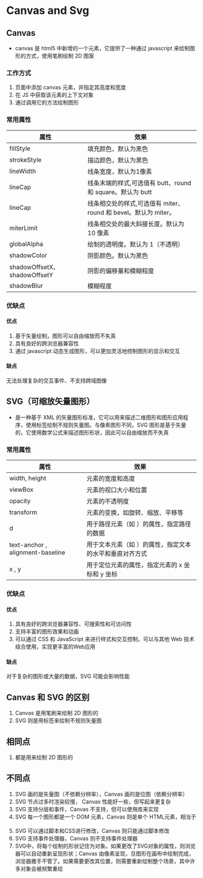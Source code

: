 # Canvas and Svg

## Canvas

* canvas 是 html5 中新增的一个元素，它提供了一种通过 javascript 来绘制图形的方式，使用笔刷绘制 2D 图案

### 工作方式

1. 页面中添加 canvas 元素，并指定其高度和宽度
2. 在 JS 中获取该元素的上下文对象
3. 通过调用它的方法绘制图形

### 常用属性

|  属性  |  效果  |
|----|----|
| fillStyle | 填充颜色，默认为黑色   |
| strokeStyle | 描边颜色，默认为黑色   |
| lineWidth |  线条宽度，默认为1像素  |
| lineCap | 线条末端的样式,可选值有 butt、round 和 square。默认为 butt   |
| lineCap | 线条相交处的样式,可选值有 miter、round 和 bevel。默认为 miter。  |
| miterLimit | 线条相交处的最大斜接长度。默认为 10 像素   |
| globalAlpha | 绘制的透明度。默认为 1（不透明） |
| shadowColor | 阴影颜色。默认为黑色   |
| shadowOffsetX、shadowOffsetY  | 阴影的偏移量和模糊程度   |
| shadowBlur | 模糊程度  |

### 优缺点

#### 优点

1. 基于矢量绘制，图形可以自由缩放而不失真
2. 具有良好的跨浏览器兼容性
3. 通过 javascript 动态生成图形，可以更加灵活地控制图形的显示和交互

#### 缺点

无法处理复杂的交互事件、不支持跨域图像

## SVG（可缩放矢量图形）

* 是一种基于 XML 的矢量图形标准，它可以用来描述二维图形和图形应用程序，使用标签绘制不规则矢量图。与像素图形不同，SVG 图形是基于矢量的，它使用数学公式来描述图形形状，因此可以自由缩放而不失真

### 常用属性

|  属性  |  效果  |
|----|----|
| width, height | 元素的宽度和高度   |
| viewBox | 元素的视口大小和位置   |
| opacity |  元素的不透明度  |
| transform | 元素的变换，如旋转、缩放、平移等   |
| d | 用于路径元素（如 <path>）的属性，指定路径的数据  |
| text-anchor , alignment-baseline | 用于文本元素（如 <text>）的属性，指定文本的水平和垂直对齐方式   |
| x , y | 用于定位元素的属性，指定元素的 x 坐标和 y 坐标 |

### 优缺点

#### 优点

1. 具有良好的跨浏览器兼容性、可搜索性和可访问性
2. 支持丰富的图形效果和动画
3. 可以通过 CSS 和 JavaScript 来进行样式和交互控制，可以与其他 Web 技术结合使用，实现更丰富的Web应用

#### 缺点

对于复杂的图形或大量的数据，SVG 可能会影响性能

## Canvas 和 SVG 的区别

1. Canvas 是用笔刷来绘制 2D 图形的
2. SVG 则是用标签来绘制不规则矢量图

## 相同点

1. 都是用来绘制 2D 图形的

## 不同点

1. SVG 画的是矢量图（不依赖分辨率），Canvas 画的是位图（依赖分辨率）
2. SVG 节点过多时渲染较慢， Canvas 性能好一些，但写起来更复杂
3. SVG 支持分层和事件，Canvas 不支持，但可以使用库来实现
4. SVG 每一个图形都是一个 DOM 元素，Canvas 则是单个 HTML元素，相当于 <img>
5. SVG 可以通过脚本和CSS进行修改，Canvas 则只能通过脚本修改
6. SVG 支持事件处理器，Canvas 则不支持事件处理器
7. SVG中，将每个绘制的形状记住为对象。如果更改了SVG对象的属性，则浏览器可以自动重新呈现形状；Canvas 由像素呈现，旦图形在画布中绘制完成，浏览器撒手不管了。如果需要更改其位置，则需要重新绘制整个场景，其中许多对象会被频繁重绘
